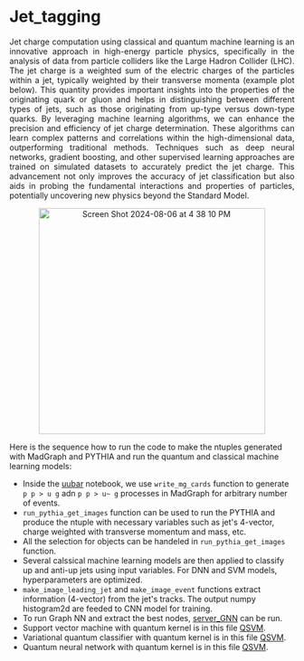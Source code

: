# Jet_tagging

<div style="text-align: justify;">
Jet charge computation using classical and quantum machine learning is an innovative approach in high-energy particle physics, specifically in the analysis of data from particle colliders like the Large Hadron Collider (LHC). The jet charge is a weighted sum of the electric charges of the particles within a jet, typically weighted by their transverse momenta (example plot below). This quantity provides important insights into the properties of the originating quark or gluon and helps in distinguishing between different types of jets, such as those originating from up-type versus down-type quarks. By leveraging machine learning algorithms, we can enhance the precision and efficiency of jet charge determination. These algorithms can learn complex patterns and correlations within the high-dimensional data, outperforming traditional methods. Techniques such as deep neural networks, gradient boosting, and other supervised learning approaches are trained on simulated datasets to accurately predict the jet charge. This advancement not only improves the accuracy of jet classification but also aids in probing the fundamental interactions and properties of particles, potentially uncovering new physics beyond the Standard Model.
</div>

<p align="center">
<img width="400" alt="Screen Shot 2024-08-06 at 4 38 10 PM" src="https://github.com/user-attachments/assets/21057e19-f044-428d-959b-d4fc74660e07">
</p>

Here is the sequence how to run the code to make the ntuples generated with MadGraph and PYTHIA and run the quantum and classical machine learning models:
- Inside the [uubar](./uubar.ipynb) notebook, we use `write_mg_cards` function to generate `p p > u g` adn `p p > u~ g` processes in MadGraph for arbitrary number of events.
- `run_pythia_get_images` function can be used to run the PYTHIA and produce the ntuple with necessary variables such as jet's 4-vector, charge weighted with transverse momentum and mass, etc.
- All the selection for objects can be handeled in `run_pythia_get_images` function.
- Several calssical machine learning models are then applied to classify up and anti-up jets using input variables. For DNN and SVM models, hyperparameters are optimized.
- `make_image_leading_jet` and `make_image_event` functions extract information (4-vector) from the jet's tracks. The output numpy histogram2d are feeded to CNN model for training.
- To run Graph NN and extract the best nodes, [server_GNN](./server_GNN.py) can be run.
- Support vector machine with quantum kernel is in this file [QSVM](./server_QSVM.py). 
- Variational quantum classifier with quantum kernel is in this file [QSVM](./server_VQC.py). 
- Quantum neural network with quantum kernel is in this file [QSVM](./server_QNN.py). 
  
